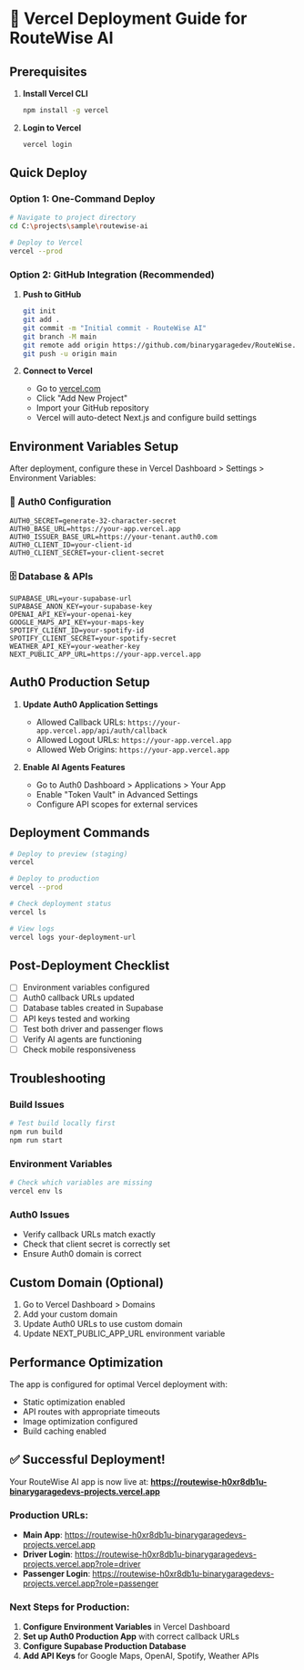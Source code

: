 # 🚀 Vercel Deployment Guide for RouteWise AI

## Prerequisites

1. **Install Vercel CLI**
   ```bash
   npm install -g vercel
   ```

2. **Login to Vercel**
   ```bash
   vercel login
   ```

## Quick Deploy

### Option 1: One-Command Deploy
```bash
# Navigate to project directory
cd C:\projects\sample\routewise-ai

# Deploy to Vercel
vercel --prod
```

### Option 2: GitHub Integration (Recommended)

1. **Push to GitHub**
   ```bash
   git init
   git add .
   git commit -m "Initial commit - RouteWise AI"
   git branch -M main
   git remote add origin https://github.com/binarygaragedev/RouteWise.git
   git push -u origin main
   ```

2. **Connect to Vercel**
   - Go to [vercel.com](https://vercel.com)
   - Click "Add New Project"
   - Import your GitHub repository
   - Vercel will auto-detect Next.js and configure build settings

## Environment Variables Setup

After deployment, configure these in Vercel Dashboard > Settings > Environment Variables:

### 🔐 Auth0 Configuration
```
AUTH0_SECRET=generate-32-character-secret
AUTH0_BASE_URL=https://your-app.vercel.app
AUTH0_ISSUER_BASE_URL=https://your-tenant.auth0.com
AUTH0_CLIENT_ID=your-client-id
AUTH0_CLIENT_SECRET=your-client-secret
```

### 🗄️ Database & APIs
```
SUPABASE_URL=your-supabase-url
SUPABASE_ANON_KEY=your-supabase-key
OPENAI_API_KEY=your-openai-key
GOOGLE_MAPS_API_KEY=your-maps-key
SPOTIFY_CLIENT_ID=your-spotify-id
SPOTIFY_CLIENT_SECRET=your-spotify-secret
WEATHER_API_KEY=your-weather-key
NEXT_PUBLIC_APP_URL=https://your-app.vercel.app
```

## Auth0 Production Setup

1. **Update Auth0 Application Settings**
   - Allowed Callback URLs: `https://your-app.vercel.app/api/auth/callback`
   - Allowed Logout URLs: `https://your-app.vercel.app`
   - Allowed Web Origins: `https://your-app.vercel.app`

2. **Enable AI Agents Features**
   - Go to Auth0 Dashboard > Applications > Your App
   - Enable "Token Vault" in Advanced Settings
   - Configure API scopes for external services

## Deployment Commands

```bash
# Deploy to preview (staging)
vercel

# Deploy to production
vercel --prod

# Check deployment status
vercel ls

# View logs
vercel logs your-deployment-url
```

## Post-Deployment Checklist

- [ ] Environment variables configured
- [ ] Auth0 callback URLs updated
- [ ] Database tables created in Supabase
- [ ] API keys tested and working
- [ ] Test both driver and passenger flows
- [ ] Verify AI agents are functioning
- [ ] Check mobile responsiveness

## Troubleshooting

### Build Issues
```bash
# Test build locally first
npm run build
npm run start
```

### Environment Variables
```bash
# Check which variables are missing
vercel env ls
```

### Auth0 Issues
- Verify callback URLs match exactly
- Check that client secret is correctly set
- Ensure Auth0 domain is correct

## Custom Domain (Optional)

1. Go to Vercel Dashboard > Domains
2. Add your custom domain
3. Update Auth0 URLs to use custom domain
4. Update NEXT_PUBLIC_APP_URL environment variable

## Performance Optimization

The app is configured for optimal Vercel deployment with:
- Static optimization enabled
- API routes with appropriate timeouts
- Image optimization configured
- Build caching enabled

## ✅ Successful Deployment!

Your RouteWise AI app is now live at: 
**https://routewise-h0xr8db1u-binarygaragedevs-projects.vercel.app**

### Production URLs:
- **Main App**: https://routewise-h0xr8db1u-binarygaragedevs-projects.vercel.app
- **Driver Login**: https://routewise-h0xr8db1u-binarygaragedevs-projects.vercel.app?role=driver  
- **Passenger Login**: https://routewise-h0xr8db1u-binarygaragedevs-projects.vercel.app?role=passenger

### Next Steps for Production:
1. **Configure Environment Variables** in Vercel Dashboard
2. **Set up Auth0 Production App** with correct callback URLs
3. **Configure Supabase Production Database**
4. **Add API Keys** for Google Maps, OpenAI, Spotify, Weather APIs